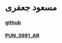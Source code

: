 # مسعود جعفری

### [github](https://github.com/masoudjafari78)

### [PUN_3991_AR](https://github.com/masoudjafari78/PNU_AR)
